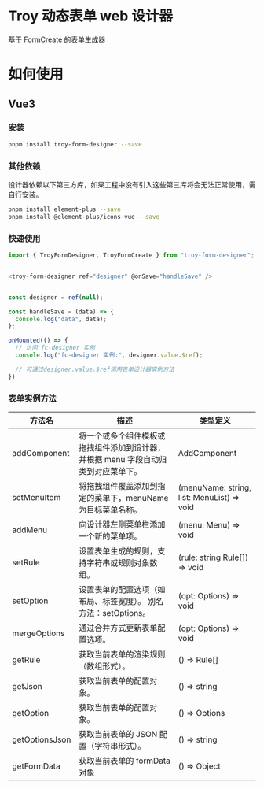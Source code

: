 <!--
 * @Descripttion:
 * @version:
 * @Author: wangmin
 * @Date: 2025-04-27 15:03:16
 * @LastEditors: wangmin
 * @LastEditTime: 2025-05-13 15:00:39
-->

# Troy 动态表单 web 设计器

基于 FormCreate 的表单生成器

# 如何使用

## Vue3

### 安装

```bash
pnpm install troy-form-designer --save
```

### 其他依赖

设计器依赖以下第三方库，如果工程中没有引入这些第三库将会无法正常使用，需自行安装。

```bash
pnpm install element-plus --save
pnpm install @element-plus/icons-vue --save
```

### 快速使用

```js
import { TroyFormDesigner, TroyFormCreate } from "troy-form-designer";


<troy-form-designer ref="designer" @onSave="handleSave" />


const designer = ref(null);

const handleSave = (data) => {
  console.log("data", data);
};

onMounted(() => {
  // 访问 fc-designer 实例
  console.log("fc-designer 实例:", designer.value.$ref);

  // 可通过designer.value.$ref调用表单设计器实例方法
})

```

### 表单实例方法

| 方法名         | 描述                                                                               | 类型定义                                   |
| -------------- | ---------------------------------------------------------------------------------- | ------------------------------------------ |
| addComponent   | 将一个或多个组件模板或拖拽组件添加到设计器，并根据 menu 字段自动归类到对应菜单下。 | AddComponent                               |
| setMenuItem    | 将拖拽组件覆盖添加到指定的菜单下，menuName 为目标菜单名称。                        | (menuName: string, list: MenuList) => void |
| addMenu        | 向设计器左侧菜单栏添加一个新的菜单项。                                             | (menu: Menu) => void                       |
| setRule        | 设置表单生成的规则，支持字符串或规则对象数组。                                     | (rule: string Rule[]) => void              |
| setOption      | 设置表单的配置选项（如布局、标签宽度）。 别名方法：setOptions。                    | (opt: Options) => void                     |
| mergeOptions   | 通过合并方式更新表单配置选项。                                                     | (opt: Options) => void                     |
| getRule        | 获取当前表单的渲染规则（数组形式）。                                               | () => Rule[]                               |
| getJson        | 获取当前表单的配置对象。                                                           | () => string                               |
| getOption      | 获取当前表单的配置对象。                                                           | () => Options                              |
| getOptionsJson | 获取当前表单的 JSON 配置（字符串形式）。                                           | () => string                               |
| getFormData    | 获取当前表单的 formData 对象                                                       | () => Object                               |
